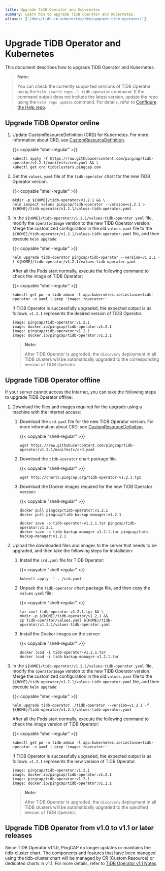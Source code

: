 ```yaml
---
title: Upgrade TiDB Operator and Kubernetes
summary: Learn how to upgrade TiDB Operator and Kubernetes.
aliases: ['/docs/tidb-in-kubernetes/dev/upgrade-tidb-operator/']
---
```


# Upgrade TiDB Operator and Kubernetes

This document describes how to upgrade TiDB Operator and Kubernetes.

> **Note:**
>
> You can check the currently supported versions of TiDB Operator using the `helm search repo -l tidb-operator` command.
> If the command output does not include the latest version, update the repo using the `helm repo update` command. For details, refer to [Configure the Help repo](tidb-toolkit.md#configure-the-helm-repo).

## Upgrade TiDB Operator online

1. Update CustomResourceDefinition (CRD) for Kubernetes. For more information about CRD, see [CustomResourceDefinition](https://kubernetes.io/docs/tasks/access-kubernetes-api/custom-resources/custom-resource-definitions/).

    {{< copyable "shell-regular" >}}

    ```shell
    kubectl apply -f https://raw.githubusercontent.com/pingcap/tidb-operator/v1.2.1/manifests/crd.yaml && \
    kubectl get crd tidbclusters.pingcap.com
    ```

2. Get the `values.yaml` file of the `tidb-operator` chart for the new TiDB Operator version. 

    {{< copyable "shell-regular" >}}

    ```shell
    mkdir -p ${HOME}/tidb-operator/v1.2.1 && \
    helm inspect values pingcap/tidb-operator --version=v1.2.1 > ${HOME}/tidb-operator/v1.2.1/values-tidb-operator.yaml
    ```

3. In the `${HOME}/tidb-operator/v1.2.1/values-tidb-operator.yaml` file, modify the `operatorImage` version to the new TiDB Operator version. Merge the customized configuration in the old `values.yaml` file to the `${HOME}/tidb-operator/v1.2.1/values-tidb-operator.yaml` file, and then execute `helm upgrade`:

    {{< copyable "shell-regular" >}}

    ```shell
    helm upgrade tidb-operator pingcap/tidb-operator --version=v1.2.1 -f ${HOME}/tidb-operator/v1.2.1/values-tidb-operator.yaml
    ```

    After all the Pods start normally, execute the following command to check the image of TiDB Operator:

    {{< copyable "shell-regular" >}}

    ```shell
    kubectl get po -n tidb-admin -l app.kubernetes.io/instance=tidb-operator -o yaml | grep 'image:.*operator:'
    ```

    If TiDB Operator is successfully upgraded, the expected output is as follows. `v1.2.1` represents the desired version of TiDB Operator.

    ```
    image: pingcap/tidb-operator:v1.2.1
    image: docker.io/pingcap/tidb-operator:v1.2.1
    image: pingcap/tidb-operator:v1.2.1
    image: docker.io/pingcap/tidb-operator:v1.2.1
    ```

    > **Note:**
    >
    > After TiDB Operator is upgraded, the `discovery` deployment in all TiDB clusters will be automatically upgraded to the corresponding version of TiDB Operator.

## Upgrade TiDB Operator offline

If your server cannot access the Internet, you can take the following steps to upgrade TiDB Operator offline:

1. Download the files and images required for the upgrade using a machine with the Internet access:

    1. Download the `crd.yaml` file for the new TiDB Operator version. For more information about CRD, see [CustomResourceDefinition](https://kubernetes.io/docs/tasks/access-kubernetes-api/custom-resources/custom-resource-definitions/).

        {{< copyable "shell-regular" >}}

        ```shell
        wget https://raw.githubusercontent.com/pingcap/tidb-operator/v1.2.1/manifests/crd.yaml
        ```

    2. Download the `tidb-operator` chart package file.

        {{< copyable "shell-regular" >}}

        ```shell
        wget http://charts.pingcap.org/tidb-operator-v1.2.1.tgz
        ```

    3. Download the Docker images required for the new TiDB Operator version:

        {{< copyable "shell-regular" >}}
    
        ```shell
        docker pull pingcap/tidb-operator:v1.2.1
        docker pull pingcap/tidb-backup-manager:v1.2.1

        docker save -o tidb-operator-v1.2.1.tar pingcap/tidb-operator:v1.2.1
        docker save -o tidb-backup-manager-v1.2.1.tar pingcap/tidb-backup-manager:v1.2.1
        ```

2. Upload the downloaded files and images to the server that needs to be upgraded, and then take the following steps for installation:

    1. Install the `crd.yaml` file for TiDB Operator:

        {{< copyable "shell-regular" >}}

        ```shell
        kubectl apply -f . /crd.yaml
        ```

    2. Unpack the `tidb-operator` chart package file, and then copy the `values.yaml` file:

        {{< copyable "shell-regular" >}}

        ```shell
        tar zxvf tidb-operator-v1.2.1.tgz && \
        mkdir -p ${HOME}/tidb-operator/v1.2.1 &&
        cp tidb-operator/values.yaml ${HOME}/tidb-operator/v1.2.1/values-tidb-operator.yaml
        ```

    3. Install the Docker images on the server:

        {{< copyable "shell-regular" >}}

        ```shell
        docker load -i tidb-operator-v1.2.1.tar
        docker load -i tidb-backup-manager-v1.2.1.tar
        ```

3. In the `${HOME}/tidb-operator/v1.2.1/values-tidb-operator.yaml` file, modify the `operatorImage` version to the new TiDB Operator version. Merge the customized configuration in the old `values.yaml` file to the `${HOME}/tidb-operator/v1.2.1/values-tidb-operator.yaml` file, and then execute `helm upgrade`:

   {{< copyable "shell-regular" >}}

    ```shell
    helm upgrade tidb-operator ./tidb-operator --version=v1.2.1 -f ${HOME}/tidb-operator/v1.2.1/values-tidb-operator.yaml
    ```

   After all the Pods start normally, execute the following command to check the image version of TiDB Operator:

   {{< copyable "shell-regular" >}}

    ```shell
    kubectl get po -n tidb-admin -l app.kubernetes.io/instance=tidb-operator -o yaml | grep 'image:.*operator:'
    ```

   If TiDB Operator is successfully upgraded, the expected output is as follows. `v1.2.1` represents the new version of TiDB Operator.

    ```
    image: pingcap/tidb-operator:v1.2.1
    image: docker.io/pingcap/tidb-operator:v1.2.1
    image: pingcap/tidb-operator:v1.2.1
    image: docker.io/pingcap/tidb-operator:v1.2.1
    ```

   > **Note:**
   >
   > After TiDB Operator is upgraded, the `discovery` deployment in all TiDB clusters will be automatically upgraded to the specified version of TiDB Operator.

## Upgrade TiDB Operator from v1.0 to v1.1 or later releases

Since TiDB Operator v1.1.0, PingCAP no longer updates or maintains the tidb-cluster chart. The components and features that have been managed using the tidb-cluster chart will be managed by CR (Custom Resource) or dedicated charts in v1.1. For more details, refer to [TiDB Operator v1.1 Notes](notes-tidb-operator-v1.1.md).
